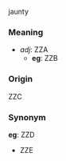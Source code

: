 jaunty
### Meaning
+ _adj_: ZZA
    + __eg__: ZZB

### Origin

ZZC

### Synonym

__eg__: ZZD

+ ZZE


